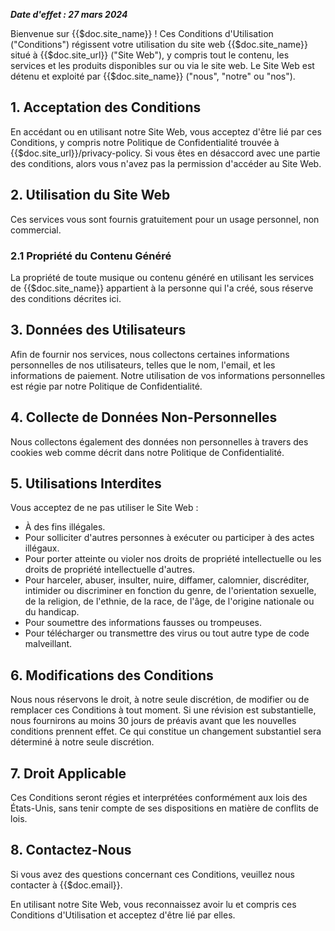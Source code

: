 ***Date d'effet : 27 mars 2024***

Bienvenue sur {{$doc.site_name}} ! Ces Conditions d'Utilisation ("Conditions") régissent votre utilisation du site web {{$doc.site_name}} situé à {{$doc.site_url}} ("Site Web"), y compris tout le contenu, les services et les produits disponibles sur ou via le site web. Le Site Web est détenu et exploité par {{$doc.site_name}} ("nous", "notre" ou "nos").

## 1. Acceptation des Conditions
En accédant ou en utilisant notre Site Web, vous acceptez d'être lié par ces Conditions, y compris notre Politique de Confidentialité trouvée à {{$doc.site_url}}/privacy-policy. Si vous êtes en désaccord avec une partie des conditions, alors vous n'avez pas la permission d'accéder au Site Web.

## 2. Utilisation du Site Web
Ces services vous sont fournis gratuitement pour un usage personnel, non commercial.

### 2.1 Propriété du Contenu Généré
La propriété de toute musique ou contenu généré en utilisant les services de {{$doc.site_name}} appartient à la personne qui l'a créé, sous réserve des conditions décrites ici.

## 3. Données des Utilisateurs
Afin de fournir nos services, nous collectons certaines informations personnelles de nos utilisateurs, telles que le nom, l'email, et les informations de paiement. Notre utilisation de vos informations personnelles est régie par notre Politique de Confidentialité.

## 4. Collecte de Données Non-Personnelles
Nous collectons également des données non personnelles à travers des cookies web comme décrit dans notre Politique de Confidentialité.

## 5. Utilisations Interdites
Vous acceptez de ne pas utiliser le Site Web :

- À des fins illégales.
- Pour solliciter d'autres personnes à exécuter ou participer à des actes illégaux.
- Pour porter atteinte ou violer nos droits de propriété intellectuelle ou les droits de propriété intellectuelle d'autres.
- Pour harceler, abuser, insulter, nuire, diffamer, calomnier, discréditer, intimider ou discriminer en fonction du genre, de l'orientation sexuelle, de la religion, de l'ethnie, de la race, de l'âge, de l'origine nationale ou du handicap.
- Pour soumettre des informations fausses ou trompeuses.
- Pour télécharger ou transmettre des virus ou tout autre type de code malveillant.

## 6. Modifications des Conditions
Nous nous réservons le droit, à notre seule discrétion, de modifier ou de remplacer ces Conditions à tout moment. Si une révision est substantielle, nous fournirons au moins 30 jours de préavis avant que les nouvelles conditions prennent effet. Ce qui constitue un changement substantiel sera déterminé à notre seule discrétion.

## 7. Droit Applicable
Ces Conditions seront régies et interprétées conformément aux lois des États-Unis, sans tenir compte de ses dispositions en matière de conflits de lois.

## 8. Contactez-Nous
Si vous avez des questions concernant ces Conditions, veuillez nous contacter à {{$doc.email}}.

En utilisant notre Site Web, vous reconnaissez avoir lu et compris ces Conditions d'Utilisation et acceptez d'être lié par elles.